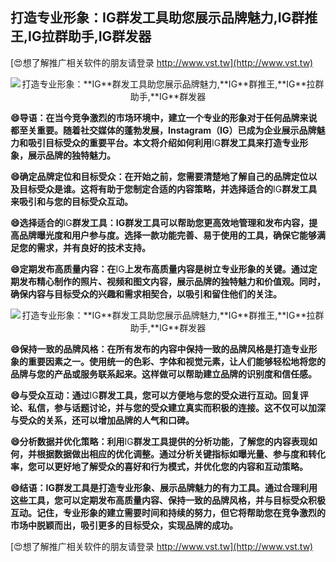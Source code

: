 ## **打造专业形象：**IG**群发工具助您展示品牌魅力,**IG**群推王,**IG**拉群助手,**IG**群发器**

[😍想了解推广相关软件的朋友请登录 http://www.vst.tw](http://www.vst.tw)

 <center><img src="https://vst.tw/MP4/tuiguang/png/3.png" alt="打造专业形象：**IG**群发工具助您展示品牌魅力,**IG**群推王,**IG**拉群助手,**IG**群发器"></center>

**😄导语：在当今竞争激烈的市场环境中，建立一个专业的形象对于任何品牌来说都至关重要。随着社交媒体的蓬勃发展，Instagram（**IG**）已成为企业展示品牌魅力和吸引目标受众的重要平台。本文将介绍如何利用**IG**群发工具来打造专业形象，展示品牌的独特魅力。**

**😄确定品牌定位和目标受众：在开始之前，您需要清楚地了解自己的品牌定位以及目标受众是谁。这将有助于您制定合适的内容策略，并选择适合的**IG**群发工具来吸引和与您的目标受众互动。**

**😄选择适合的**IG**群发工具：**IG**群发工具可以帮助您更高效地管理和发布内容，提高品牌曝光度和用户参与度。选择一款功能完善、易于使用的工具，确保它能够满足您的需求，并有良好的技术支持。**

**😄定期发布高质量内容：在**IG**上发布高质量内容是树立专业形象的关键。通过定期发布精心制作的照片、视频和图文内容，展示品牌的独特魅力和价值观。同时，确保内容与目标受众的兴趣和需求相契合，以吸引和留住他们的关注。**

 <center><img src="https://vst.tw/MP4/tuiguang/png/1.png" alt="打造专业形象：**IG**群发工具助您展示品牌魅力,**IG**群推王,**IG**拉群助手,**IG**群发器"></center>

**😄保持一致的品牌风格：在所有发布的内容中保持一致的品牌风格是打造专业形象的重要因素之一。使用统一的色彩、字体和视觉元素，让人们能够轻松地将您的品牌与您的产品或服务联系起来。这样做可以帮助建立品牌的识别度和信任感。**

**😄与受众互动：通过**IG**群发工具，您可以方便地与您的受众进行互动。回复评论、私信，参与话题讨论，并与您的受众建立真实而积极的连接。这不仅可以加深与受众的关系，还可以增加品牌的人气和口碑。**

**😄分析数据并优化策略：利用**IG**群发工具提供的分析功能，了解您的内容表现如何，并根据数据做出相应的优化调整。通过分析关键指标如曝光量、参与度和转化率，您可以更好地了解受众的喜好和行为模式，并优化您的内容和互动策略。**

**😄结语：**IG**群发工具是打造专业形象、展示品牌魅力的有力工具。通过合理利用这些工具，您可以定期发布高质量内容、保持一致的品牌风格，并与目标受众积极互动。记住，专业形象的建立需要时间和持续的努力，但它将帮助您在竞争激烈的市场中脱颖而出，吸引更多的目标受众，实现品牌的成功。**

[😍想了解推广相关软件的朋友请登录 http://www.vst.tw](http://www.vst.tw)



